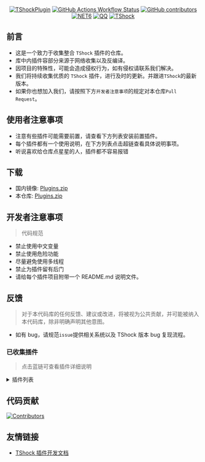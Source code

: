 <div align = "center">
  
[![TShockPlugin](https://socialify.git.ci/Controllerdestiny/TShockPlugin/image?description=1&descriptionEditable=%E4%B8%80%E4%B8%AA%E6%94%B6%E9%9B%86TShock%E6%8F%92%E4%BB%B6%E7%9A%84%E4%BB%93%E5%BA%93&font=Inter&forks=1&issues=1&name=1&pattern=Diagonal%20Stripes&pulls=1&stargazers=1&theme=Auto)](https://github.com/Controllerdestiny/TShockPlugin)
[![GitHub Actions Workflow Status](https://img.shields.io/github/actions/workflow/status/Controllerdestiny/TShockPlugin/.github%2Fworkflows%2Fplugins_publish.yml)](https://github.com/Controllerdestiny/TShockPlugin/actions)
[![GitHub contributors](https://img.shields.io/github/contributors/Controllerdestiny/TShockPlugin?style=flat)](https://github.com/Controllerdestiny/TShockPlugin/graphs/contributors)
[![NET6](https://img.shields.io/badge/Core-%20.NET_6-blue)](https://dotnet.microsoft.com/zh-cn/)
[![QQ](https://img.shields.io/badge/QQ-EB1923?logo=tencent-qq&logoColor=white)](https://qm.qq.com/cgi-bin/qm/qr?k=54tOesIU5g13yVBNFIuMBQ6AzjgE6f0m&jump_from=webapi&authKey=6jzafzJEqQGzq7b2mAHBw+Ws5uOdl83iIu7CvFmrfm/Xxbo2kNHKSNXJvDGYxhSW)
[![TShock](https://img.shields.io/badge/TShock5.2.0-2B579A.svg?&logo=TShock&logoColor=white)](https://github.com/Pryaxis/TShock)

</div>

## 前言

- 这是一个致力于收集整合 `TShock` 插件的仓库。
- 库中内插件容部分来源于网络收集以及反编译。
- 因项目的特殊性，可能会造成侵权行为，如有侵权请联系我们解决。
- 我们将持续收集优质的 `TShock` 插件，进行及时的更新。并跟进`TShock`的最新版本。
- 如果你也想加入我们，请按照下方`开发者注意事项`的规定对本仓库`Pull Request`。


## 使用者注意事项

- 注意有些插件可能需要前置，请查看下方列表安装前置插件。
- 每个插件都有一个使用说明，在下方列表点击超链查看具体说明事项。
- 听说喜欢给仓库点星星的人，插件都不容易报错

## 下载

- 国内镜像: [Plugins.zip](https://github.moeyy.xyz/https://github.com/Controllerdestiny/TShockPlugin/releases/download/V1.0.0.0/Plugins.zip)
- 本仓库: [Plugins.zip](https://github.com/Controllerdestiny/TShockPlugin/releases/tag/V1.0.0.0)


## 开发者注意事项

> 代码规范

- 禁止使用中文变量
- 禁止使用危险功能
- 尽量避免使用多线程
- 禁止为插件留有后门
- 请给每个插件项目附带一个 README.md 说明文件。

## 反馈

> 对于本代码库的任何反馈、建议或改进，将被视为公共贡献，并可能被纳入本代码库，除非明确声明其他意图。

- 如有 bug，请规范`issue`提供相关系统以及 TShock 版本 bug 复现流程。

### 已收集插件

> 点击蓝链可查看插件详细说明

<Details>
<Summary>插件列表</Summary>

| 名称                                                             |            插件说明            |                                                                       前置                                                                       |
| ---------------------------------------------------------------- | :----------------------------: | :----------------------------------------------------------------------------------------------------------------------------------------------: |
| [ChattyBridge](ChattyBridge/README.md)                           |          用于跨服聊天          |                                                                        无                                                                        |
| [EconomicsAPI](EconomicsAPI/README.md)                           |          经济插件前置          |                                                                        无                                                                        |
| [Economics.RPG](Economics.RPG/README.md)                         |              RPG               |                                                      [EconomicsAPI](EconomicsAPI/README.md)                                                      |
| [Economics.WeaponPlus](Economics.WeaponPlus/README.md)           |            强化武器            |                                                      [EconomicsAPI](EconomicsAPI/README.md)                                                      |
| [Economics.Deal](Economics.RPG/README.md)                        |            交易插件            |                                                      [EconomicsAPI](EconomicsAPI/README.md)                                                      |
| [Economics.Shop](Economics.Shop/README.md)                       |            商店插件            | [EconomicsAPI](EconomicsAPI/README.md)<br>[Economics.RPG](https://github.com/Controllerdestiny/TShockPlugin/blob/master/Economics.RPG/README.md) |
| [Economics.Skill](Economics.Skill/README.md)                     |            技能插件            | [EconomicsAPI](EconomicsAPI/README.md)<br>[Economics.RPG](https://github.com/Controllerdestiny/TShockPlugin/blob/master/Economics.RPG/README.md) |
| [Economics.Regain](Economics.Regain/README.md)                   |            物品回收            |                                                      [EconomicsAPI](EconomicsAPI/README.md)                                                      |
| [Economics.Projectile](Economics.Projectile/README.md)           |           自定义弹幕           |                                [EconomicsAPI](EconomicsAPI/README.md)<br>[Economics.RPG](Economics.RPG/README.md)                                |
| [Economics.NPC](Economics.NPC/README.md)                         |            任务插件            |                                                      [EconomicsAPI](EconomicsAPI/README.md)                                                      |
| [Economics.Task](Economics.Task/README.md)                       |         自定义怪物奖励         | [EconomicsAPI](EconomicsAPI/README.md)<br>[Economics.RPG](https://github.com/Controllerdestiny/TShockPlugin/blob/master/Economics.RPG/README.md) |
| [CreateSpawn](CreateSpawn/README.md)                             |         出生点建筑生成         |                                                                        无                                                                        |
| [AutoBroadcast](AutoBroadcast/README.md)                         |            自动广播            |                                                                        无                                                                        |
| [AutoTeam](AutoTeam/README.md)                                   |            自动队伍            |                                                                        无                                                                        |
| [BridgeBuilder](BridgeBuilder/README.md)                         |            快速铺桥            |                                                                        无                                                                        |
| [OnlineGiftPackage](OnlineGiftPackage/README.md)                 |            在线礼包            |                                                                        无                                                                        |
| [LifemaxExtra](LifemaxExtra/README.md)                           |       吃更多生命果/水晶        |                                                                        无                                                                        |
| [DisableMonsLoot](DisableMonsLoot/README.md)                     |           禁怪物掉落           |                                                                        无                                                                        |
| [PermaBuff](PermaBuff/README.md)                                 |           永久 Buff            |                                                                        无                                                                        |
| [ShortCommand](ShortCommand/README.md)                           |            简短指令            |                                                                        无                                                                        |
| [ProgressBag](ProgressBag/README.md)                             |            进度礼包            |                                                                        无                                                                        |
| [CriticalHit](CriticalHit/README.md)                             |            击打提示            |                                                                        无                                                                        |
| [Back](Back/README.md)                                           |            死亡回溯            |                                                                        无                                                                        |
| [BanNpc](BanNpc/README.md)                                       |          阻止怪物生成          |                                                                        无                                                                        |
| [MapTeleport](MapTp/README.md)                                   |         双击大地图传送         |                                                                        无                                                                        |
| [RandReSpawn](RandRespawn/README.md)                             |           随机出生点           |                                                                        无                                                                        |
| [CGive](CGive/README.md)                                         |            离线命令            |                                                                        无                                                                        |
| [RainbowChat](RainbowChat/README.md)                             |       每次说话颜色不一样       |                                                                        无                                                                        |
| [NormalDropsBags](NormalDropsBags/README.md)                     |         普通难度宝藏袋         |                                                                        无                                                                        |
| [DisableSurfaceProjectiles](DisableSurfaceProjectiles/README.md) |           禁地表弹幕           |                                                                        无                                                                        |
| [RecipesBrowser](RecipesBrowser/README.md)                       |             合成表             |                                                                        无                                                                        |
| [DisableGodMod](DisableGodMod/README.md)                         |          阻止玩家无敌          |                                                                        无                                                                        |
| [TownNPCHomes](TownNPCHomes/README.md)                           |          NPC 快速回家          |                                                                        无                                                                        |
| [RegionView](RegionView/README.md)                               |          显示区域边界          |                                                                        无                                                                        |
| [Noagent](Noagent/README.md)                                     |        禁止代理 ip 进入        |                                                                        无                                                                        |
| [SwitchCommands](SwitchCommands/README.md)                       |          区域执行指令          |                                                                        无                                                                        |
| [GolfRewards](GolfRewards/README.md)                             |           高尔夫奖励           |                                                                        无                                                                        |
| [DataSync](DataSync/README.md)                                   |            进度同步            |                                                                        无                                                                        |
| [ProgressRestrict](ProgressRestrict/README.md)                   |           超进度检测           |                                                          [DataSync](DataSync/README.md)                                                          |
| [PacketsStop](PacketsStop/README.md)                             |           数据包拦截           |                                                                        无                                                                        |
| [DeathDrop](DeathDrop/README.md)                                 |  怪物死亡随机和自定义掉落物品  |                                                                        无                                                                        |
| [DTEntryBlock](DTEntryBlock/README.md)                           |       阻止进入地牢或神庙       |                                                                        无                                                                        |
| [PerPlayerLoot](PerPlayerLoot/README.md)                         |       玩家战利品单独箱子       |                                                                        无                                                                        |
| [PvPer](PvPer/README.md)                                         |            决斗系统            |                                                                        无                                                                        |
| [DumpTerrariaID](DumpTerrariaID/README.md)                       |            输出 ID             |                                                                        无                                                                        |
| [DamageStatistic](DamageStatistic/README.md)                     |            伤害统计            |                                                                        无                                                                        |
| [AdditionalPylons](AdditionalPylons/README.md)                   |          放置更多晶塔          |                                                                        无                                                                        |
| [History](History/README.md)                                     |          历史图格记录          |                                                                        无                                                                        |
| [Invincibility](Invincibility/README.md)                         |            限时无敌            |                                                                        无                                                                        |
| [Ezperm](Ezperm/README.md)                                       |           批量改权限           |                                                                        无                                                                        |
| [AutoClear](Autoclear/README.md)                                 |          智能自动扫地          |                                                                        无                                                                        |
| [EssentialsPlus](EssentialsPlus/README.md)                       |          更多管理指令          |                                                                        无                                                                        |
| [ShowArmors](ShowArmors/README.md)                               |           展示装备栏           |                                                                        无                                                                        |
| [VeinMiner](VeinMiner/README.md)                                 |            连锁挖矿            |                                                                        无                                                                        |
| [PersonalPermission](PersonalPermission/README.md)               |       为玩家单独设置权限       |                                                                        无                                                                        |
| [ItemPreserver](ItemPreserver/README.md)                         |         指定物品不消耗         |                                                                        无                                                                        |
| [SimultaneousUseFix](SimultaneousUseFix/README.md)               | 解决卡双锤卡星旋机枪之类的问题 |                                      [Chireiden.TShock.Omni](https://github.com/sgkoishi/yaaiomni/releases)                                      |
| [Challenger](Challenger/README.md)                               |           挑战者模式           |                                                                        无                                                                        |
| [MiniGamesAPI](MiniGamesAPI/README.md)                           |         豆沙小游戏 API         |                                                                        无                                                                        |
| [BuildMaster](BuildMaster/README.md)                             |    豆沙小游戏·建筑大师模式     |                                                      [MiniGamesAPI](MiniGamesAPI/README.md)                                                      |
| [journeyUnlock](journeyUnlock/README.md)                         |          解锁旅途物品          |                                                                        无                                                                        |
| [ListPlugins](ListPlugins/README.md)                             |           查已装插件           |                                                                        无                                                                        |
| [BagPing](BagPing/README.md)                                     |        地图上标记宝藏袋        |                                                                        无                                                                        |
| [ServerTools](ServerTools/README.md)                             |         服务器管理工具         |                                                                        无                                                                        |
| [Platform](Platform/README.md)                                   |          判断玩家设备          |                                                                        无                                                                        |
| [CaiLib](CaiLib/README.md)                                       |          Cai 的前置库          |                                                                        无                                                                        |
| [GenerateMap](GenerateMap/README.md)                             |          生成地图图片          |                                                             [CaiLib](CaiLib/README.md)                                                             |
| [RestInventory](RestInventory/README.md)                         |     提供 REST 查询背包接口     |                                                                        无                                                                        |
| [WikiLangPackLoader](WikiLangPackLoader/README.md)               |    为服务器加载 Wiki 语言包    |                                                                        无                                                                        |
| [HelpPlus](HelpPlus/README.md)                                   |      修复和增强 Help 命令      |                                                                        无                                                                        |
| [CaiBot](CaiBot/README.md)                                       |        CaiBot 适配插件         |                                                                     自带前置                                                                     |
| [HouseRegion](HouseRegion/README.md)                             |            圈地插件            |                                                                        无                                                                        |
| [SignInSign](SignInSign/README.md)                               |         告示牌登录插件         |                                                                        无                                                                        |
| [WeaponPlusCostCoin](WeaponPlusCostCoin/README.md)               |         武器强化钱币版         |                                                                        无                                                                        |
| [Respawn](Respawn/README.md)                                     |            原地复活            |                                                                        无                                                                        |
| [EndureBoost](EndureBoost/README.md)                             |    物品一定数量后长时间buff    |                                                                        无                                                                        |
| [AnnouncementBoxPlus](AnnouncementBoxPlus/README.md)             |         广播盒功能强化         |                                                                        无                                                                        |
| [ConsoleSql](ConsoleSql/README.md)                               |   允许你在控制台执行SQL语句    |                                                                        无                                                                        |
| [ProgressControl](ProgressControls/README.md)                    |   计划书（自动化控制服务器）   |                                                                        无                                                                        |
| [RealTime](RealTime/README.md)                                   |   使服务器内时间同步现实时间   |                                                                        无                                                                        |
| [GoodNight](GoodNight/README.md)                                 |              宵禁              |                                                                        无                                                                        |
| [Musicplayer](Musicplayer/README.md)                             |         简易音乐播放器         |                                                                        无                                                                        |
| [TimerKeeper](TimerKeeper/README.md)                             |         保存计时器状态         |                                                                        无                                                                        |
| [Chameleon](Chameleon/README.md)                                 |           进服前登录           |                                                                        无                                                                        |
| [AutoPluginManager](AutoPluginManager/README.md)                   |        一键自动更新插件        |                                                                        无                                                                        |                                                          无                                                                        |
| [SpclPerm](SpclPerm/README.md)                                 |           服主特权           |                                                                        无                                                                        |
| [MonsterRegen](MonsterRegen/README.md)                                 |           怪物进度回血           |                                                                        无                                                                        |
| [HardPlayerDrop](HardPlayerDrop/README.md)                                 |           硬核死亡掉生命水晶           |                                                                        无                                                                        |
| [ReFishTask](ReFishTask/README.md)                                 |           自动刷新渔夫任务           |                                                                        无                                                                        |
| [Sandstorm](Sandstorm/README.md)                                 |           切换沙尘暴           |                                                                        无                                                                        |
| [RandomBroadcast](RandomBroadcast/README.md)                                 |           随机广播           |                                                                        无                                                                        |
| [BedSet](BedSet/README.md)                                 |           设置并记录重生点           |                                                                        无                                                                        |
| [ConvertWorld](ConvertWorld/README.md)                                 |           击败怪物转换世界物品           |                                                                        无                                                                        |

</Details>

## 代码贡献

[![Contributors](https://stats.deeptrain.net/contributor/Controllerdestiny/TShockPlugin)](https://github.com/Controllerdestiny/TShockPlugin/graphs/contributors)

## 友情链接

- [TShock 插件开发文档](https://github.com/ACaiCat/TShockPluginDocument)
